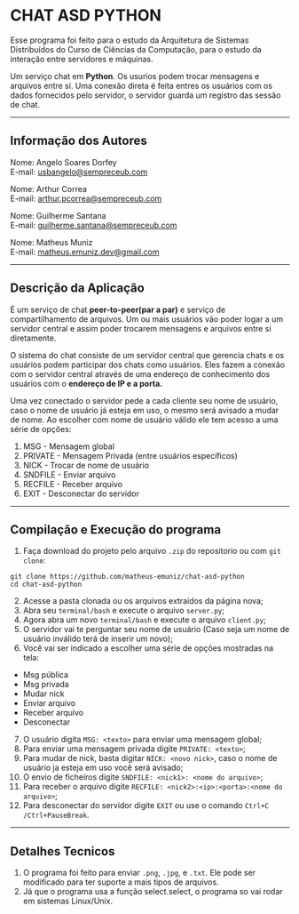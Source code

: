 # CHAT ASD PYTHON
Esse programa foi feito para o estudo da Arquitetura de Sistemas Distribuídos do Curso de Ciências da Computação, para o estudo da interação entre servidores e máquinas.

Um serviço chat em **Python**. Os usurios podem trocar mensagens e arquivos entre sí. Uma conexão direta é feita entres os usuários com os dados fornecidos pelo servidor, o servidor guarda um registro das sessão de chat.

----------------------------------
Informação dos Autores
----------------------------------
Nome: Angelo Soares Dorfey\
E-mail: usbangelo@sempreceub.com

Nome: Arthur Correa\
E-mail: arthur.pcorrea@sempreceub.com

Nome: Guilherme Santana\
E-mail: guilherme.santana@sempreceub.com

Nome: Matheus Muniz\
E-mail: matheus.emuniz.dev@gmail.com

---------------------------------
Descrição da Aplicação
---------------------------------
É um serviço de chat **peer-to-peer(par a par)** e serviço de compartilhamento de arquivos. Um ou mais usuários vão poder logar a um servidor central e assim poder trocarem mensagens e arquivos entre si diretamente.

O sistema do chat consiste de um servidor central que gerencia chats e os usuários podem participar dos chats como usuários. Eles fazem a conexão com o servidor central através de uma endereço de conhecimento dos usuários com o **endereço de IP e a porta.**

Uma vez conectado o servidor pede a cada cliente seu nome de usuário, caso o nome de usuário já esteja em uso, o mesmo será avisado a mudar de nome. Ao escolher com nome de usuário válido ele tem acesso a uma série de opções:


1. MSG - Mensagem global
2. PRIVATE - Mensagem Privada (entre usuários específicos)
3. NICK - Trocar de nome de usuário
4. SNDFILE - Enviar arquivo
5. RECFILE - Receber arquivo
6. EXIT - Desconectar do servidor

-----------------------------------------------------
Compilação e Execução do programa
-----------------------------------------------------
1. Faça download do projeto pelo arquivo `.zip` do repositorio ou com `git clone`:
```
git clone https://github.com/matheus-emuniz/chat-asd-python
cd chat-asd-python
```
2. Acesse a pasta clonada ou os arquivos extraídos da página nova;
3. Abra seu `terminal/bash` e execute o arquivo `server.py`;
4. Agora abra um novo `terminal/bash` e execute o arquivo `client.py`;
5. O servidor vai te perguntar seu nome de usuário (Caso seja um nome de usuário inválido terá de inserir um novo);
6. Você vai ser indicado a escolher uma série de opções mostradas na tela:
* Msg pública
* Msg privada
* Mudar nick
* Enviar arquivo
* Receber arquivo
* Desconectar
7. O usuário digita `MSG: <texto>` para enviar uma mensagem global;
8. Para enviar uma mensagem privada digite `PRIVATE: <texto>`;
9. Para mudar de nick, basta digitar `NICK: <novo nick>`, caso o nome de usuário ja esteja em uso você será avisado;
10. O envio de ficheiros digite `SNDFILE: <nick1>: <nome do arquivo>`;
11. Para receber o arquivo digite `RECFILE: <nick2>:<ip>:<porta>:<nome do arquivo>`;
12. Para desconectar do servidor digite `EXIT` ou use o comando `Ctrl+C /Ctrl+PauseBreak`.

-------------------------
Detalhes Tecnicos
--------------------------
1. O programa foi feito para enviar `.png`, `.jpg`, e `.txt`. Ele pode ser modificado para ter suporte a mais tipos de arquivos.
2. Já que o programa usa a função select.select, o programa so vai rodar em sistemas Linux/Unix.

